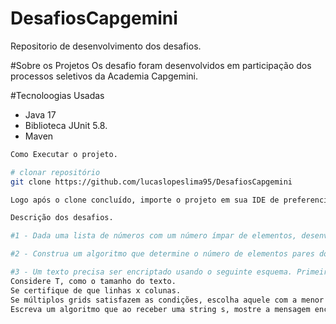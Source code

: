 # DesafiosCapgemini
Repositorio de desenvolvimento dos desafios.

#Sobre os Projetos
Os desafio foram desenvolvidos em participação dos processos seletivos da Academia Capgemini.

#Tecnoloogias Usadas
- Java 17
- Biblioteca JUnit 5.8.
- Maven

```bash
Como Executar o projeto.

# clonar repositório
git clone https://github.com/lucaslopeslima95/DesafiosCapgemini

Logo após o clone concluído, importe o projeto em sua IDE de preferencia desde que suporte java e execute os testes.

Descrição dos desafios.

#1 - Dada uma lista de números com um número ímpar de elementos, desenvolva um algoritmo que encontre a mediana.

#2 - Construa um algoritmo que determine o número de elementos pares do vetor que tem uma diferença igual ao valor de x.

#3 - Um texto precisa ser encriptado usando o seguinte esquema. Primeiro, os espaços são removidos do texto. Então, os caracteres são escritos em um grid, no qual as linhas e colunas tem as seguintes regras:
Considere T, como o tamanho do texto.
Se certifique de que linhas x colunas.
Se múltiplos grids satisfazem as condições, escolha aquele com a menor área.
Escreva um algoritmo que ao receber uma string s, mostre a mensagem encriptada de acordo com as regras descritas.
